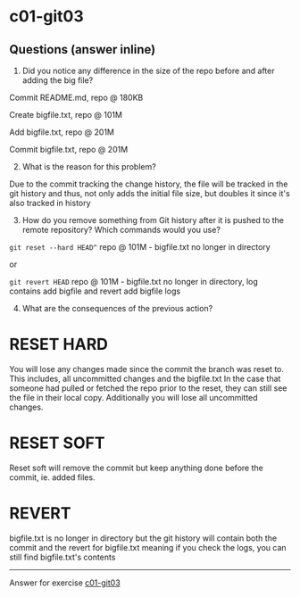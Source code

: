 # c01-git03

## Questions (answer inline)

1. Did you notice any difference in the size of the repo before and after adding the big file?

Commit README.md, repo @ 180KB

Create bigfile.txt, repo @ 101M

Add bigfile.txt, repo @ 201M

Commit bigfile.txt, repo @ 201M



2. What is the reason for this problem?

Due to the commit tracking the change history, the file will be tracked in the git history and thus, not only adds the initial file size, but doubles it since it's also tracked in history

3. How do you remove something from Git history after it is pushed to the remote repository? Which commands would you use? 

`git reset --hard HEAD^` repo @ 101M - bigfile.txt no longer in directory

or

`git revert HEAD` repo @ 101M - bigfile.txt no longer in directory, log contains add bigfile and revert add bigfile logs

4. What are the consequences of the previous action?

# RESET HARD

You will lose any changes made since the commit the branch was reset to. This includes, all uncommitted changes and the bigfile.txt
In the case that someone had pulled or fetched the repo prior to the reset, they can still see the file in their local copy. Additionally you will lose all uncommitted changes.

# RESET SOFT

Reset soft will remove the commit but keep anything done before the commit, ie. added files.

# REVERT

bigfile.txt is no longer in directory but the git history will contain both the commit and the revert for bigfile.txt meaning if you check the logs, you can still find bigfile.txt's contents

***
Answer for exercise [c01-git03](https://github.com/devopsacademyau/academy/blob/23cc1dfa31e85651e3cdc1b0ef38da21518841ba/classes/01class/exercises/c01-git03/README.md)
